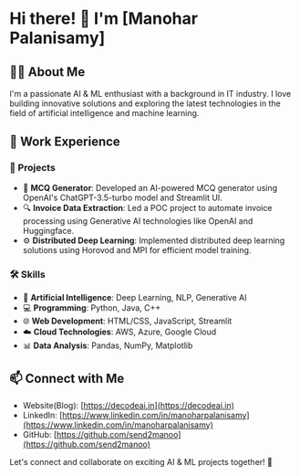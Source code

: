 # Hi there! 👋 I'm [Manohar Palanisamy]

## 👨‍💻 About Me

I'm a passionate AI & ML enthusiast with a background in IT industry. I love building innovative solutions and exploring the latest technologies in the field of artificial intelligence and machine learning.

## 💼 Work Experience

### 🚀 Projects

- 🤖 **MCQ Generator**: Developed an AI-powered MCQ generator using OpenAI's ChatGPT-3.5-turbo model and Streamlit UI.
- 🔍 **Invoice Data Extraction**: Led a POC project to automate invoice processing using Generative AI technologies like OpenAI and Huggingface.
- ⚙️ **Distributed Deep Learning**: Implemented distributed deep learning solutions using Horovod and MPI for efficient model training.

### 🛠️ Skills

- 🧠 **Artificial Intelligence**: Deep Learning, NLP, Generative AI
- 💻 **Programming**: Python, Java, C++
- 🌐 **Web Development**: HTML/CSS, JavaScript, Streamlit
- ☁️ **Cloud Technologies**: AWS, Azure, Google Cloud
- 📊 **Data Analysis**: Pandas, NumPy, Matplotlib

## 📫 Connect with Me

- Website(Blog): [https://decodeai.in](https://decodeai.in)
- LinkedIn: [https://www.linkedin.com/in/manoharpalanisamy](https://www.linkedin.com/in/manoharpalanisamy)
- GitHub: [https://github.com/send2manoo](https://github.com/send2manoo)

Let's connect and collaborate on exciting AI & ML projects together! 🚀
